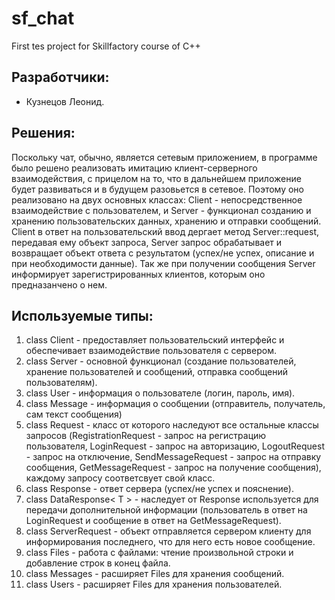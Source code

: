 # sf_chat
First tes project for Skillfactory course of C++

## Разработчики:

- Кузнецов Леонид.

## Решения:
Поскольку чат, обычно, является сетевым приложением, в программе было решено реализовать имитацию клиент-серверного взаимодействия, с прицелом на то, что в дальнейшем приложение будет развиваться и в будущем разовьется в сетевое. Поэтому оно реализовано на двух основных классах: Client - непосредственное взаимодействие с пользователем, и Server - функционал созданию и хранению пользовательских данных, хранению и отправки сообщений. Client в ответ на пользовательский ввод дергает метод Server::request, передавая ему объект запроса, Server запрос обрабатывает и возвращает объект ответа с результатом (успех/не успех, описание и при необходимости данные). Так же при получении сообщения Server информирует зарегистрированных клиентов, которым оно предназанчено о нем.

## Используемые типы:
1. class Client - предоставляет пользовательский интерфейс и обеспечивает взаимодействие пользователя с сервером.
2. class Server - основной функционал (создание пользователей, хранение пользователей и сообщений, отправка сообщений пользователям).
3. class User - информация о пользователе (логин, пароль, имя).
4. class Message - информация о сообщении (отправитель, получатель, сам текст сообщения)
5. class Request - класс от которого наследуют все остальные классы запросов (RegistrationRequest - запрос на регистрацию пользователя, LoginRequest - запрос на авторизацию, LogoutRequest - запрос на отключение, SendMessageRequest - запрос на отправку сообщения, GetMessageRequest - запрос на получение сообщения), каждому запросу соответсвует свой класс.
6. class Response - ответ сервера (успех/не успех и пояснение).
7. class DataResponse< T > - наследует от Response используется для передачи дополнительной информации (пользователь в ответ на LoginRequest и сообщение в ответ на GetMessageRequest).
8. class ServerRequest - объект отправляется сервером клиенту для информирования последнего, что для него есть новое сообщение.
9. class Files - работа с файлами: чтение произвольной строки и добавление строк в конец файла.
10. class Messages - расширяет Files для хранения сообщений.
11. class Users - расширяет Files для хранения пользователей.